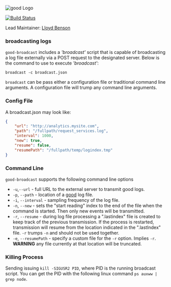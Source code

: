 ![good Logo](https://raw.github.com/hapijs/good/master/images/good.png)

[![Build Status](https://secure.travis-ci.org/hapijs/good-broadcast.png)](http://travis-ci.org/hapijs/good-broadcast)

Lead Maintainer: [Lloyd Benson](https://github.com/lloydbenson)

### broadcasting logs

`good-broadcast` includes a _'broadcast'_ script that is capable of broadcasting a log file externally via a POST request to the designated server. Below is the command to use to execute _'broadcast'_:

`broadcast -c broadcast.json`

`broadcast` can be pass either a configuration file or traditional command line arguments. A configuration file will trump any command line arguments.

### Config File

A broadcast.json may look like:

```json
{
    "url": "http://analytics.mysite.com",
    "path": "/fullpath/request_services.log",
    "interval": 1000,
    "new": true,
    "resume": false,
    "resumePath": "/fullpath/temp/logindex.tmp"
}
```

### Command Line

`good-broadcast` supports the following command line options
- `-u`,`--url` - full URL to the external server to transmit good logs.
- `-p`, `--path` - location of a [good](https://github.com/hapijs/good) log file.
- `-i`, `--interval` - sampling frequency of the log file.
- `-n`, `--new` - sets the "start reading" index to the end of the file when the command is started. Then only new events will be transmitted.
- `-r`, `--resume` - during log file processing a ".lastindex" file is created to keep track of the previous transmission. If the process is restarted, transmission will resume from the location indicated in the ".lastIndex" file. `-r` trumps `-n` and should not be used together.
- `-e`, `--resumePath` - specify a custom file for the `-r` option. Implies `-r`. **WARNING** any file currently at that location will be truncated.

### Killing Process
Sending issuing `kill -SIGUSR2 PID`, where PID is the running broadcast script. You can get the PID with the following linux command `ps auxww | grep node`.

